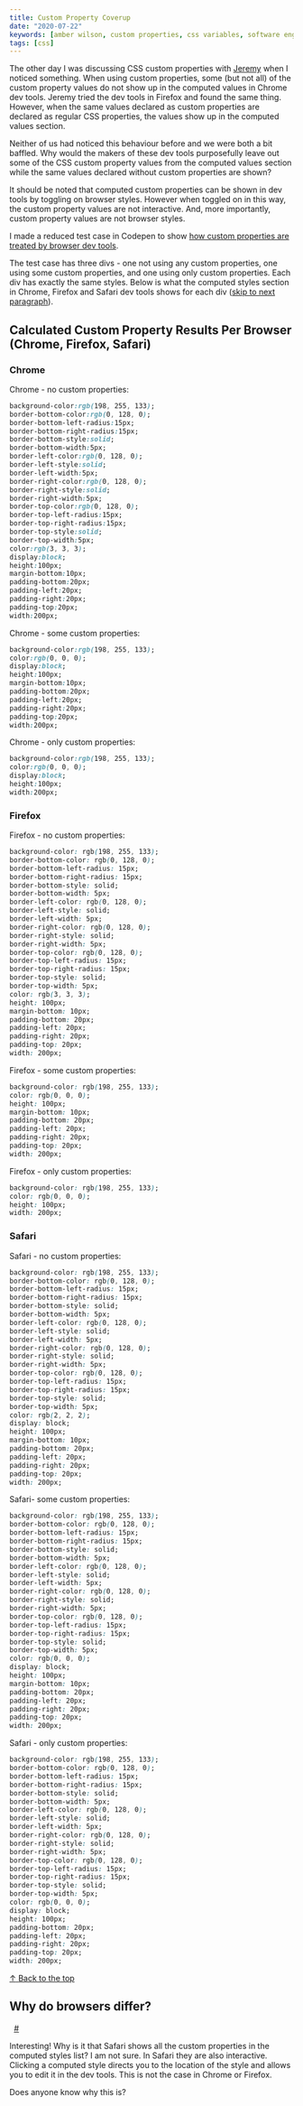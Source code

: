 ```yaml
---
title: Custom Property Coverup
date: "2020-07-22"
keywords: [amber wilson, custom properties, css variables, software engineering, web development, coding,communication, styles, document, dev tools]
tags: [css]
---
```


The other day I was discussing CSS custom properties with <a href="https://adactio.com">Jeremy</a> when I noticed something. When using custom properties, some (but not all) of the custom property values do not show up in the computed values in Chrome dev tools. Jeremy tried the dev tools in Firefox and found the same thing. However, when the same values declared as custom properties are declared as regular CSS properties, the values show up in the computed values section.

Neither of us had noticed this behaviour before and we were both a bit baffled. Why would the makers of these dev tools purposefully leave out some of the CSS custom property values from the computed values section while the same values declared without custom properties are shown?

It should be noted that computed custom properties can be shown in dev tools by toggling on browser styles. However when toggled on in this way, the custom property values are not interactive. And, more importantly, custom property values are not browser styles.

I made a reduced test case in Codepen to show <a href="https://codepen.io/ambrwlsn90/full/eYJxmrO">how custom properties are treated by browser dev tools</a>.

The test case has three divs - one not using any custom properties, one using some custom properties, and one using only custom properties. Each div has exactly the same styles. Below is what the computed styles section in Chrome, Firefox and Safari dev tools shows for each div (<a href="#why-do-browsers-differ">skip to next paragraph</a>).

## Calculated Custom Property Results Per Browser (Chrome, Firefox, Safari)

### Chrome

Chrome - no custom properties:
```css
background-color:rgb(198, 255, 133);
border-bottom-color:rgb(0, 128, 0);
border-bottom-left-radius:15px;
border-bottom-right-radius:15px;
border-bottom-style:solid;
border-bottom-width:5px;
border-left-color:rgb(0, 128, 0);
border-left-style:solid;
border-left-width:5px;
border-right-color:rgb(0, 128, 0);
border-right-style:solid;
border-right-width:5px;
border-top-color:rgb(0, 128, 0);
border-top-left-radius:15px;
border-top-right-radius:15px;
border-top-style:solid;
border-top-width:5px;
color:rgb(3, 3, 3);
display:block;
height:100px;
margin-bottom:10px;
padding-bottom:20px;
padding-left:20px;
padding-right:20px;
padding-top:20px;
width:200px;
```

Chrome - some custom properties:
```css
background-color:rgb(198, 255, 133);
color:rgb(0, 0, 0);
display:block;
height:100px;
margin-bottom:10px;
padding-bottom:20px;
padding-left:20px;
padding-right:20px;
padding-top:20px;
width:200px;
```

Chrome - only custom properties:
```css
background-color:rgb(198, 255, 133);
color:rgb(0, 0, 0);
display:block;
height:100px;
width:200px;
```

### Firefox

Firefox - no custom properties:
```css
background-color: rgb(198, 255, 133);
border-bottom-color: rgb(0, 128, 0);
border-bottom-left-radius: 15px;
border-bottom-right-radius: 15px;
border-bottom-style: solid;
border-bottom-width: 5px;
border-left-color: rgb(0, 128, 0);
border-left-style: solid;
border-left-width: 5px;
border-right-color: rgb(0, 128, 0);
border-right-style: solid;
border-right-width: 5px;
border-top-color: rgb(0, 128, 0);
border-top-left-radius: 15px;
border-top-right-radius: 15px;
border-top-style: solid;
border-top-width: 5px;
color: rgb(3, 3, 3);
height: 100px;
margin-bottom: 10px;
padding-bottom: 20px;
padding-left: 20px;
padding-right: 20px;
padding-top: 20px;
width: 200px;
```

Firefox - some custom properties:
```css
background-color: rgb(198, 255, 133);
color: rgb(0, 0, 0);
height: 100px;
margin-bottom: 10px;
padding-bottom: 20px;
padding-left: 20px;
padding-right: 20px;
padding-top: 20px;
width: 200px;
```

Firefox - only custom properties:
```css
background-color: rgb(198, 255, 133);
color: rgb(0, 0, 0);
height: 100px;
width: 200px;
```

### Safari

Safari - no custom properties:
```css
background-color: rgb(198, 255, 133);
border-bottom-color: rgb(0, 128, 0);
border-bottom-left-radius: 15px;
border-bottom-right-radius: 15px;
border-bottom-style: solid;
border-bottom-width: 5px;
border-left-color: rgb(0, 128, 0);
border-left-style: solid;
border-left-width: 5px;
border-right-color: rgb(0, 128, 0);
border-right-style: solid;
border-right-width: 5px;
border-top-color: rgb(0, 128, 0);
border-top-left-radius: 15px;
border-top-right-radius: 15px;
border-top-style: solid;
border-top-width: 5px;
color: rgb(2, 2, 2);
display: block;
height: 100px;
margin-bottom: 10px;
padding-bottom: 20px;
padding-left: 20px;
padding-right: 20px;
padding-top: 20px;
width: 200px;
```

Safari- some custom properties:
```css
background-color: rgb(198, 255, 133);
border-bottom-color: rgb(0, 128, 0);
border-bottom-left-radius: 15px;
border-bottom-right-radius: 15px;
border-bottom-style: solid;
border-bottom-width: 5px;
border-left-color: rgb(0, 128, 0);
border-left-style: solid;
border-left-width: 5px;
border-right-color: rgb(0, 128, 0);
border-right-style: solid;
border-right-width: 5px;
border-top-color: rgb(0, 128, 0);
border-top-left-radius: 15px;
border-top-right-radius: 15px;
border-top-style: solid;
border-top-width: 5px;
color: rgb(0, 0, 0);
display: block;
height: 100px;
margin-bottom: 10px;
padding-bottom: 20px;
padding-left: 20px;
padding-right: 20px;
padding-top: 20px;
width: 200px;
```

Safari - only custom properties:
```css
background-color: rgb(198, 255, 133);
border-bottom-color: rgb(0, 128, 0);
border-bottom-left-radius: 15px;
border-bottom-right-radius: 15px;
border-bottom-style: solid;
border-bottom-width: 5px;
border-left-color: rgb(0, 128, 0);
border-left-style: solid;
border-left-width: 5px;
border-right-color: rgb(0, 128, 0);
border-right-style: solid;
border-right-width: 5px;
border-top-color: rgb(0, 128, 0);
border-top-left-radius: 15px;
border-top-right-radius: 15px;
border-top-style: solid;
border-top-width: 5px;
color: rgb(0, 0, 0);
display: block;
height: 100px;
padding-bottom: 20px;
padding-left: 20px;
padding-right: 20px;
padding-top: 20px;
width: 200px;
```
<p>
    <a href="#" role="link">
        <span role="img" aria-label="up arrow">&uarr;</span>
        <span>Back to the top</span>
    </a>
</p>

<div class="heading-with-siblings">
  <h2 id="why-do-browsers-differ">Why do browsers differ?</h2>&nbsp;
  <a href="#why-do-browsers-differ" role="link" aria-hidden="true">#</a>
</div>

Interesting! Why is it that Safari shows all the custom properties in the computed styles list? I am not sure. In Safari they are also interactive. Clicking a computed style directs you to the location of the style and allows you to edit it in the dev tools. This is not the case in Chrome or Firefox.

Does anyone know why this is? 

